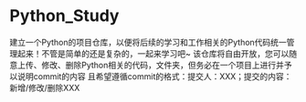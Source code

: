 # Python_Study
建立一个Python的项目仓库，以便将后续的学习和工作相关的Python代码统一管理起来！不管是简单的还是复杂的，一起来学习吧~
该仓库将自由开放，您可以随意上传、修改、删除Python相关的代码，文件夹，但务必在一个项目上进行并予以说明commit的内容
且希望遵循commit的格式：提交人：XXX；提交的内容：新增/修改/删除XXX
